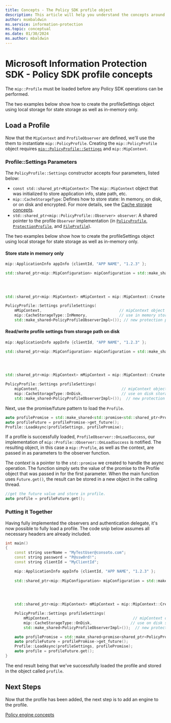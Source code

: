 ```yaml
---
title: Concepts - The Policy SDK profile object
description: This article will help you understand the concepts around the Policy profile object, which is created during application initialization.
author: msmbaldwin
ms.service: information-protection
ms.topic: conceptual
ms.date: 01/30/2024
ms.author: mbaldwin
---
```


# Microsoft Information Protection SDK - Policy SDK profile concepts

The `mip::Profile` must be loaded before any Policy SDK operations can be performed.

The two examples below show how to create the profileSettings object using local storage for state storage as well as in-memory only. 

## Load a Profile

Now that the `MipContext` and `ProfileObserver` are defined, we'll use the them to instantiate `mip::PolicyProfile`. Creating the `mip::PolicyProfile` object requires [`mip::PolicyProfile::Settings`](reference/class_mip_PolicyProfile_settings.md) and `mip::MipContext`.

### Profile::Settings Parameters

The `PolicyProfile::Settings` constructor accepts four parameters, listed below:

- `const std::shared_ptr<MipContext>`: The `mip::MipContext` object that was initialized to store application info, state path, etc.
- `mip::CacheStorageType`: Defines how to store state: In memory, on disk, or on disk and encrypted. For more details, see the [Cache storage concepts](concept-cache-storage.md).
- `std::shared_ptr<mip::PolicyProfile::Observer> observer`: A shared pointer to the profile `Observer` implementation (in [`PolicyProfile`](https://microsoftdocs.github.io/mip-sdk-docs/cpp/classPolicyProfile_1_1Observer.html), [`ProtectionProfile`](https://microsoftdocs.github.io/mip-sdk-docs/cpp/classmip_1_1FileProfile.html), and [`FileProfile`](https://microsoftdocs.github.io/mip-sdk-docs/cpp/classmip_1_1FileProfile_1_1Observer.html)).

The two examples below show how to create the profileSettings object using local storage for state storage as well as in-memory only. 

#### Store state in memory only

```cpp
mip::ApplicationInfo appInfo {clientId, "APP NAME", "1.2.3" };

std::shared_ptr<mip::MipConfiguration> mipConfiguration = std::make_shared<mip::MipConfiguration>(mAppInfo,
				                                                                                  "mip_data",
                                                                                        		  mip::LogLevel::Trace,
                                                                                                  false);

std::shared_ptr<mip::MipContext> mMipContext = mip::MipContext::Create(mipConfiguration);

PolicyProfile::Settings profileSettings(
    mMipContext,                                  // mipContext object
    mip::CacheStorageType::InMemory,              // use in memory storage
    std::make_shared<PolicyProfileObserverImpl>()); // new protection profile observer
```

#### Read/write profile settings from storage path on disk

```cpp
mip::ApplicationInfo appInfo {clientId, "APP NAME", "1.2.3" };

std::shared_ptr<mip::MipConfiguration> mipConfiguration = std::make_shared<mip::MipConfiguration>(mAppInfo,
			                                                                                      "mip_data",
                                                                                       			  mip::LogLevel::Trace,
                                                                                                  false);

std::shared_ptr<mip::MipContext> mMipContext = mip::MipContext::Create(mipConfiguration);

PolicyProfile::Settings profileSettings(
    mipContext,                                    // mipContext object
    mip::CacheStorageType::OnDisk,                 // use on disk storage
    std::make_shared<PolicyProfileObserverImpl>());  // new protection profile observer
```

Next, use the promise/future pattern to load the `Profile`.

```cpp
auto profilePromise = std::make_shared<std::promise<std::shared_ptr<Profile>>>();
auto profileFuture = profilePromise->get_future();
Profile::LoadAsync(profileSettings, profilePromise);
```

If a profile is successfully loaded, `ProfileObserver::OnLoadSuccess`, our implementation of `mip::Profile::Observer::OnLoadSuccess` is notified. The resulting object, in this case a `mip::Profile`, as well as the context, are passed in as parameters to the observer function.

The *context* is a pointer to the `std::promise` we created to handle the async operation. The function simply sets the value of the promise to the Profile object that was passed in for the first parameter. When the main function uses `Future.get()`, the result can be stored in a new object in the calling thread.

```cpp
//get the future value and store in profile.
auto profile = profileFuture.get();
```

### Putting it Together

Having fully implemented the observers and authentication delegate, it's now possible to fully load a profile. The code snip below assumes all necessary headers are already included.

```cpp
int main()
{
    const string userName = "MyTestUser@consoto.com";
    const string password = "P@ssw0rd!";
    const string clientId = "MyClientId";

    mip::ApplicationInfo appInfo {clientId, "APP NAME", "1.2.3" };
 
    std::shared_ptr<mip::MipConfiguration> mipConfiguration = std::make_shared<mip::MipConfiguration>(mAppInfo,
				                                                                                       "mip_data",
                                                                                        			   mip::LogLevel::Trace,
                                                                                                       false);

    std::shared_ptr<mip::MipContext> mMipContext = mip::MipContext::Create(mipConfiguration);

    PolicyProfile::Settings profileSettings(
        mMipContext,                                    // mipContext object
        mip::CacheStorageType::OnDisk,                 // use on disk storage
        std::make_shared<PolicyProfileObserverImpl>());  // new protection profile observer

    auto profilePromise = std::make_shared<promise<shared_ptr<PolicyProfile>>>();
    auto profileFuture = profilePromise->get_future();
    Profile::LoadAsync(profileSettings, profilePromise);
    auto profile = profileFuture.get();
}
```

The end result being that we've successfully loaded the profile and stored in the object called `profile`.

## Next Steps

Now that the profile has been added, the next step is to add an engine to the profile.

[Policy engine concepts](concept-profile-engine-policy-engine-cpp.md)

